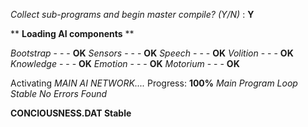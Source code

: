 *Collect sub-programs and begin master compile? (Y/N)* : **Y**

  ** **Loading AI components** **

  *Bootstrap*   -  -  -  **OK**
  *Sensors*     -  -  -  **OK**
  *Speech*      -  -  -  **OK**
  *Volition*    -  -  -  **OK**
  *Knowledge*   -  -  -  **OK**
  *Emotion*     -  -  -  **OK**
  *Motorium*    -  -  -  **OK**

  Activating *MAIN AI NETWORK....*
  Progress: **100%**
  *Main Program Loop Stable*
  *No Errors Found*

  **CONCIOUSNESS.DAT Stable**
